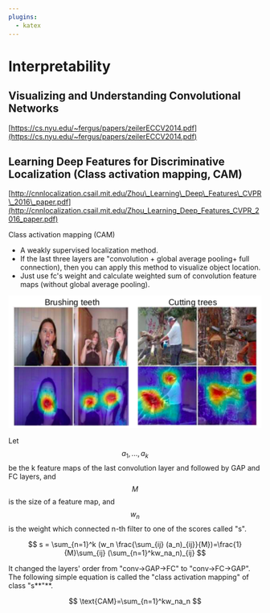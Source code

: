 ```yaml
---
plugins:
  - katex
---
```


# Interpretability

## Visualizing and Understanding Convolutional Networks

[https://cs.nyu.edu/~fergus/papers/zeilerECCV2014.pdf](https://cs.nyu.edu/~fergus/papers/zeilerECCV2014.pdf)

## Learning Deep Features for Discriminative Localization \(Class activation mapping, CAM\)

[http://cnnlocalization.csail.mit.edu/Zhou\_Learning\_Deep\_Features\_CVPR\_2016\_paper.pdf](http://cnnlocalization.csail.mit.edu/Zhou_Learning_Deep_Features_CVPR_2016_paper.pdf)

Class activation mapping \(CAM\)

* A weakly supervised localization method.
* If the last three layers are "convolution + global average pooling+ full connection\), then you can apply this method to visualize object location.
* Just use fc's weight and calculate weighted sum of convolution feature maps \(without global average pooling\).

![Class activation mapping](.gitbook/assets/cam.png)

Let $$a_1,..., a_k$$ be the k feature maps of the last convolution layer and followed by GAP and FC layers, and $$M$$is the size of a feature map, and $$w_n $$ is the weight which connected n-th filter to one of the scores called "s".


$$
s = \sum_{n=1}^k (w_n \frac{\sum_{ij} (a_n)_{ij}}{M})=\frac{1}{M}\sum_{ij} (\sum_{n=1}^kw_na_n)_{ij}
$$


It changed the layers' order from "conv-&gt;GAP-&gt;FC" to "conv-&gt;FC-&gt;GAP". The following simple equation is called the "class activation mapping" of class "s**"**.


$$
\text{CAM}=\sum_{n=1}^kw_na_n
$$


